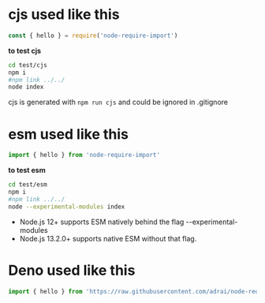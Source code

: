 # cjs used like this

```javascript
const { hello } = require('node-require-import')
```

**to test cjs**

```sh
cd test/cjs
npm i
#npm link ../../
node index
```

cjs is generated with `npm run cjs` and could be ignored in .gitignore


# esm used like this

```javascript
import { hello } from 'node-require-import'
```

**to test esm**

```sh
cd test/esm
npm i
#npm link ../../
node --experimental-modules index
```

- Node.js 12+ supports ESM natively behind the flag --experimental-modules
- Node.js 13.2.0+ supports native ESM without that flag.



# Deno used like this

```javascript
import { hello } from 'https://raw.githubusercontent.com/adrai/node-require-import/master/index.js'
```
